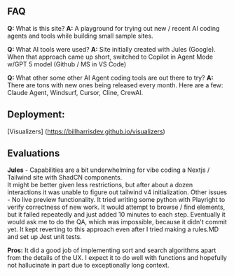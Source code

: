 ## FAQ
**Q:** What is this site?
**A:** A playground for trying out new / recent AI coding agents and tools while building small sample sites.


**Q:** What AI tools were used?
**A:** Site initially created with Jules (Google). When that approach came up short, switched to Copilot in Agent Mode w/GPT 5 model (Github / MS in VS Code)  

**Q:** What other some other AI Agent coding tools are out there to try?
**A:** There are tons with new ones being released every month.  Here are a few: Claude Agent, Windsurf, Cursor, Cline, CrewAI. 

## Deployment:
[Visualizers] (https://billharrisdev.github.io/visualizers) 

## Evaluations
**Jules** - Capabilities are a bit underwhelming for vibe coding a Nextjs / Tailwind site with ShadCN components.  
It might be better given less restrictions, but after about a dozen interactions it was unable to figure out tailwind v4 initialization. 
Other issues -  No live preview functionality.  It tried writing some python with Playright to verify correctness of new work. It would attempt to browse / find elements,
but it failed repeatedly and just added 10 minutes to each step.  Eventually it would ask me to do the QA, which was impossible, because it didn't commit yet.
It kept reverting to this approach even after I tried making a rules.MD and set up Jest unit tests.

**Pros:** It did a good job of implementing sort and search algorithms apart from the details of the UX. I expect it to do well with functions and hopefully not 
hallucinate in part due to exceptionally long context.




